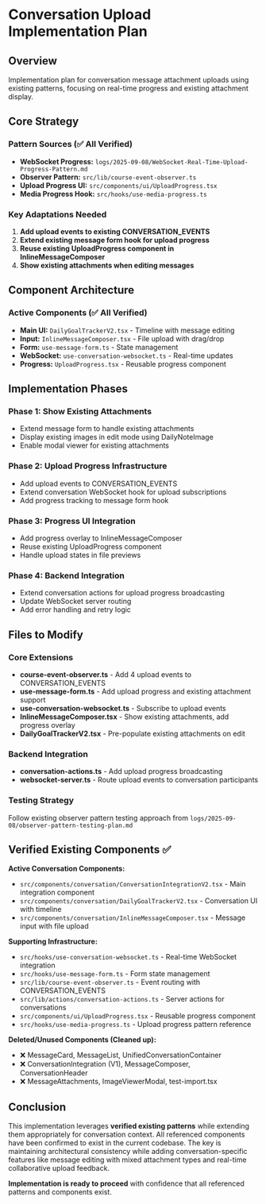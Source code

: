 # Conversation Upload Implementation Plan

## Overview
Implementation plan for conversation message attachment uploads using existing patterns, focusing on real-time progress and existing attachment display.

## Core Strategy

### Pattern Sources (✅ All Verified)
- **WebSocket Progress:** `logs/2025-09-08/WebSocket-Real-Time-Upload-Progress-Pattern.md`
- **Observer Pattern:** `src/lib/course-event-observer.ts`
- **Upload Progress UI:** `src/components/ui/UploadProgress.tsx`
- **Media Progress Hook:** `src/hooks/use-media-progress.ts`

### Key Adaptations Needed
1. **Add upload events to existing CONVERSATION_EVENTS**
2. **Extend existing message form hook for upload progress**
3. **Reuse existing UploadProgress component in InlineMessageComposer**
4. **Show existing attachments when editing messages**

## Component Architecture

### Active Components (✅ All Verified)
- **Main UI:** `DailyGoalTrackerV2.tsx` - Timeline with message editing
- **Input:** `InlineMessageComposer.tsx` - File upload with drag/drop
- **Form:** `use-message-form.ts` - State management
- **WebSocket:** `use-conversation-websocket.ts` - Real-time updates
- **Progress:** `UploadProgress.tsx` - Reusable progress component

## Implementation Phases

### Phase 1: Show Existing Attachments
- Extend message form to handle existing attachments
- Display existing images in edit mode using DailyNoteImage
- Enable modal viewer for existing attachments

### Phase 2: Upload Progress Infrastructure
- Add upload events to CONVERSATION_EVENTS
- Extend conversation WebSocket hook for upload subscriptions
- Add progress tracking to message form hook

### Phase 3: Progress UI Integration
- Add progress overlay to InlineMessageComposer
- Reuse existing UploadProgress component
- Handle upload states in file previews

### Phase 4: Backend Integration
- Extend conversation actions for upload progress broadcasting
- Update WebSocket server routing
- Add error handling and retry logic

## Files to Modify

### Core Extensions
- **course-event-observer.ts** - Add 4 upload events to CONVERSATION_EVENTS
- **use-message-form.ts** - Add upload progress and existing attachment support
- **use-conversation-websocket.ts** - Subscribe to upload events
- **InlineMessageComposer.tsx** - Show existing attachments, add progress overlay
- **DailyGoalTrackerV2.tsx** - Pre-populate existing attachments on edit

### Backend Integration
- **conversation-actions.ts** - Add upload progress broadcasting
- **websocket-server.ts** - Route upload events to conversation participants

### Testing Strategy
Follow existing observer pattern testing approach from `logs/2025-09-08/observer-pattern-testing-plan.md`

## Verified Existing Components ✅

**Active Conversation Components:**
- `src/components/conversation/ConversationIntegrationV2.tsx` - Main integration component
- `src/components/conversation/DailyGoalTrackerV2.tsx` - Conversation UI with timeline
- `src/components/conversation/InlineMessageComposer.tsx` - Message input with file upload

**Supporting Infrastructure:**
- `src/hooks/use-conversation-websocket.ts` - Real-time WebSocket integration
- `src/hooks/use-message-form.ts` - Form state management
- `src/lib/course-event-observer.ts` - Event routing with CONVERSATION_EVENTS
- `src/lib/actions/conversation-actions.ts` - Server actions for conversations
- `src/components/ui/UploadProgress.tsx` - Reusable progress component
- `src/hooks/use-media-progress.ts` - Upload progress pattern reference

**Deleted/Unused Components (Cleaned up):**
- ❌ MessageCard, MessageList, UnifiedConversationContainer
- ❌ ConversationIntegration (V1), MessageComposer, ConversationHeader
- ❌ MessageAttachments, ImageViewerModal, test-import.tsx

## Conclusion

This implementation leverages **verified existing patterns** while extending them appropriately for conversation context. All referenced components have been confirmed to exist in the current codebase. The key is maintaining architectural consistency while adding conversation-specific features like message editing with mixed attachment types and real-time collaborative upload feedback.

**Implementation is ready to proceed** with confidence that all referenced patterns and components exist.